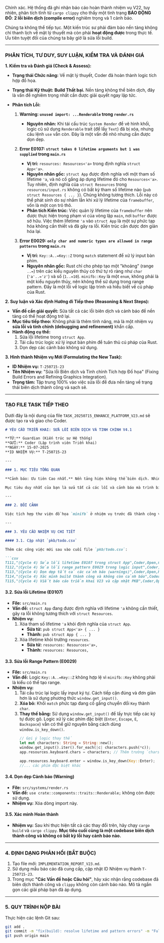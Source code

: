 Chính xác. Hệ thống đã ghi nhận báo cáo hoàn thành nhiệm vụ V22, tuy nhiên, phân tích tĩnh từ `cargo clippy` cho thấy một tình trạng **BÁO ĐỘNG ĐỎ**: **2 lỗi biên dịch (compile error)** nghiêm trọng và 1 cảnh báo.

Chúng ta không thể tiếp tục. Một kiến trúc sư phải đảm bảo nền tảng không chỉ thanh lịch về mặt lý thuyết mà còn phải **hoạt động được** trong thực tế. Ưu tiên tuyệt đối của chúng ta bây giờ là sửa lỗi build.

-----

### **PHÂN TÍCH, TƯ DUY, SUY LUẬN, KIỂM TRA VÀ ĐÁNH GIÁ**

**1. Kiểm tra và Đánh giá (Check & Assess):**

  * **Trạng thái Chức năng:** Về mặt lý thuyết, Coder đã hoàn thành logic tích hợp đồ họa.

  * **Trạng thái Kỹ thuật:** **Build Thất bại.** Nền tảng không thể biên dịch, đây là vấn đề nghiêm trọng nhất cần được giải quyết ngay lập tức.

  * **Phân tích Lỗi:**

    1.  **Warning: `unused import: ...Renderable` trong `render.rs`**

          * **Nguyên nhân:** Khi tái cấu trúc `System Render` để vẽ hình khối, logic cũ sử dụng `Renderable` trait (để lấy `Text`) đã bị xóa, nhưng câu lệnh `use` vẫn còn. Đây là một vấn đề nhỏ nhưng cần được dọn dẹp.

    2.  **Error E0107: `struct takes 0 lifetime arguments but 1 was supplied` trong `main.rs`**

          * **Vị trí:** `resources: Resources<'a>` trong định nghĩa `struct App<'a>`.
          * **Nguyên nhân gốc:** `struct App` được định nghĩa với một tham số lifetime `'a`, và nó cố gắng áp dụng lifetime đó cho `Resources<'a>`. Tuy nhiên, định nghĩa của `struct Resources` trong `resources/input.rs` không có bất kỳ tham số lifetime nào (`pub struct Resources { ... }`). Chúng không tương thích. Lỗi này có thể phát sinh do sự nhầm lẫn khi xử lý lifetime của `framebuffer`, vốn là một con trỏ thô.
          * **Phân tích Kiến trúc:** Việc quản lý lifetime của `framebuffer` nên được thực hiện trong phạm vi của vòng lặp `main`, nơi `buffer` được sở hữu. Việc thêm lifetime `'a` vào `struct App` là một sự phức tạp hóa không cần thiết và đã gây ra lỗi. Kiến trúc cần được đơn giản hóa lại.

    3.  **Error E0029: `only char and numeric types are allowed in range patterns` trong `main.rs`**

          * **Vị trí:** `Key::A..=Key::Z` trong `match` statement để xử lý input bàn phím.
          * **Nguyên nhân gốc:** Rust chỉ cho phép tạo một "khoảng" (range `..=`) trên các kiểu nguyên thủy có thứ tự rõ ràng như `char` (`'a'..='z'`) và số (`1..=10`). `minifb::Key` là một `enum`, không phải là một kiểu nguyên thủy, nên không thể sử dụng trong range pattern. Đây là một lỗi về logic lập trình và hiểu biết về cú pháp của Rust.

**2. Suy luận và Xác định Hướng đi Tiếp theo (Reasoning & Next Steps):**

  * **Vấn đề cần giải quyết:** Sửa tất cả các lỗi biên dịch và cảnh báo để nền tảng có thể hoạt động trở lại.
  * **Mục tiêu tiếp theo:** Không phải là thêm tính năng, mà là một nhiệm vụ **sửa lỗi và tinh chỉnh (debugging and refinement)** khẩn cấp.
  * **Hành động cụ thể:**
    1.  Sửa lỗi lifetime trong `struct App`.
    2.  Tái cấu trúc logic xử lý input bàn phím để tuân thủ cú pháp của Rust.
    3.  Dọn dẹp các cảnh báo không sử dụng.

**3. Hình thành Nhiệm vụ Mới (Formulating the New Task):**

  * **ID Nhiệm vụ:** `T-250715-23`
  * **Tên Nhiệm vụ:** "Sửa lỗi Biên dịch và Tinh chỉnh Tích hợp Đồ họa" (Fixing Build Errors and Refining Graphics Integration).
  * **Trọng tâm:** Tập trung 100% vào việc sửa lỗi để đưa nền tảng về trạng thái biên dịch thành công và sạch sẽ.

-----

### **TẠO FILE TASK TIẾP THEO**

Dưới đây là nội dung của file `TASK_20250715_ENHANCE_PLATFORM_V23.md` sẽ được tạo ra và giao cho Coder.

````markdown
# YÊU CẦU TRIỂN KHAI: SỬA LỖI BIÊN DỊCH VÀ TINH CHỈNH V4.1

**TỪ:** Guardian (Kiến trúc sư Hệ thống)
**GỬI:** Coder (Lập trình viên Triển khai)
**NGÀY:** 15-07-2025
**ID NHIỆM VỤ:** T-250715-23

---

### 1. MỤC TIÊU TỔNG QUAN

**Cảnh báo: Ưu tiên Cao nhất.** Nền tảng hiện không thể biên dịch. Nhiệm vụ này là một cuộc sửa lỗi khẩn cấp. Chúng ta sẽ không thêm bất kỳ tính năng mới nào cho đến khi codebase có thể biên dịch thành công và không còn cảnh báo.

Mục tiêu duy nhất của bạn là sửa tất cả các lỗi và cảnh báo mà trình biên dịch đã báo cáo.

---

### 2. BỐI CẢNH

Việc tích hợp thư viện đồ họa `minifb` ở nhiệm vụ trước đã thành công về mặt ý tưởng nhưng đã gây ra một số lỗi không tương thích về kiểu và logic trong `main.rs`. Nhiệm vụ này sẽ tập trung vào việc sửa chữa chúng một cách chính xác.

---

### 3. YÊU CẦU NHIỆM VỤ CHI TIẾT

#### 3.1. Cập nhật `pkb/todo.csv`

Thêm các công việc mới sau vào cuối file `pkb/todo.csv`:

```csv
T111,"(Cycle 4) Sửa lỗi lifetime E0107 trong struct App",Coder,Open,Critical
T112,"(Cycle 4) Sửa lỗi range pattern E0029 trong logic input",Coder,Open,Critical
T113,"(Cycle 4) Dọn dẹp tất cả các cảnh báo (warnings)",Coder,Open,High
T114,"(Cycle 4) Xác minh build thành công và không còn cảnh báo",Coder,Open,Critical
T115,"(Cycle 4) Viết báo cáo triển khai V23 và cập nhật PKB",Coder,Open,High
````

#### 3.2. Sửa lỗi Lifetime (E0107)

  * **File:** `src/main.rs`
  * **Vấn đề:** `struct App` đang được định nghĩa với lifetime `'a` không cần thiết, gây ra lỗi không tương thích với `struct Resources`.
  * **Nhiệm vụ:**
    1.  Xóa tham số lifetime `'a` khỏi định nghĩa của `struct App`.
          * **Sửa từ:** `pub struct App<'a> { ... }`
          * **Thành:** `pub struct App { ... }`
    2.  Xóa lifetime khỏi trường `resources`.
          * **Sửa từ:** `resources: Resources<'a>,`
          * **Thành:** `resources: Resources,`

#### 3.3. Sửa lỗi Range Pattern (E0029)

  * **File:** `src/main.rs`
  * **Vấn đề:** Logic `Key::A..=Key::Z` không hợp lệ vì `minifb::Key` không phải là kiểu có thể tạo range.
  * **Nhiệm vụ:**
    1.  Tái cấu trúc lại logic lấy input ký tự. Cách tiếp cận đúng và đơn giản hơn là sử dụng phương thức `window.get_input()`.
    2.  **Xóa bỏ:** Khối `match` phức tạp đang cố gắng chuyển đổi `Key` thành `char`.
    3.  **Thay thế bằng:** Sử dụng `window.get_input()` để lấy trực tiếp các ký tự được gõ. Logic xử lý các phím đặc biệt (`Enter`, `Escape`, `E`, `Backspace`) vẫn có thể giữ nguyên bằng cách dùng `window.is_key_down()`.
        ```rust
        // Gợi ý logic thay thế
        let mut characters: String = String::new();
        window.get_input().iter().for_each(|c| characters.push(*c));
        app.resources.keyboard.chars = characters; // Thêm trường `chars: String` vào struct Keyboard

        app.resources.keyboard.enter = window.is_key_down(Key::Enter);
        //... các phím đặc biệt khác
        ```

#### 3.4. Dọn dẹp Cảnh báo (Warning)

  * **File:** `src/systems/render.rs`
  * **Vấn đề:** `use crate::components::traits::Renderable;` không còn được sử dụng.
  * **Nhiệm vụ:** Xóa dòng import này.

#### 3.5. Xác minh Hoàn thành

  * **Nhiệm vụ:** Sau khi thực hiện tất cả các thay đổi trên, hãy chạy `cargo build` và `cargo clippy`. **Mục tiêu cuối cùng là một codebase biên dịch thành công và không có bất kỳ lỗi hay cảnh báo nào.**

-----

### 4\. ĐỊNH DẠNG PHẢN HỒI (BẮT BUỘC)

1.  Tạo file mới: `IMPLEMENTATION_REPORT_V23.md`.
2.  Sử dụng mẫu báo cáo đã cung cấp, cập nhật ID Nhiệm vụ thành `T-250715-23`.
3.  Trong mục **"Các Vấn đề hoặc Câu hỏi"**, hãy xác nhận rằng codebase đã biên dịch thành công và `clippy` không còn cảnh báo nào. Mô tả ngắn gọn các giải pháp bạn đã áp dụng.

-----

### 5\. QUY TRÌNH NỘP BÀI

Thực hiện các lệnh Git sau:

```bash
git add .
git commit -m "fix(build): resolve lifetime and pattern errors" -m "Fulfills task T-250715-23. Corrected lifetime error E0107 in App struct. Refactored keyboard input logic to fix pattern error E0029. Removed unused imports. The platform now compiles cleanly."
git push origin main
```

```
```